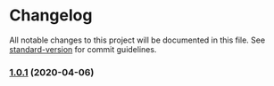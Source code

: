 # Changelog

All notable changes to this project will be documented in this file. See [standard-version](https://github.com/conventional-changelog/standard-version) for commit guidelines.

### [1.0.1](https://github.com/obserfy/vor/compare/v1.1.0...v1.0.1) (2020-04-06)
